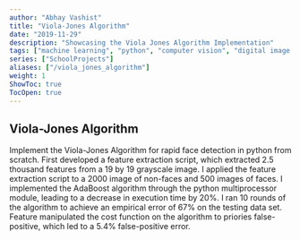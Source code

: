 ```yaml
---
author: "Abhay Vashist"
title: "Viola-Jones Algorithm"
date: "2019-11-29"
description: "Showcasing the Viola Jones Algorithm Implementation"
tags: ["machine learning", "python", "computer vision", "digital image processing"]
series: ["SchoolProjects"]
aliases: ["/viola_jones_algorithm"]
weight: 1
ShowToc: true
TocOpen: true
---
```


## Viola-Jones Algorithm

Implement the Viola-Jones Algorithm for rapid face detection in python from scratch. 
First developed a feature extraction script, which extracted 2.5 thousand features from a 19 by 19 grayscale image. 
I applied the feature extraction script to a 2000 image of non-faces and 500 images of faces. 
I implemented the AdaBoost algorithm through the python multiprocessor module, leading to a decrease in execution time by 20%. 
I ran 10 rounds of the algorithm to achieve an empirical error of 67% on the testing data set. Feature manipulated the cost function on the algorithm to priories false-positive, which led to a 5.4% false-positive error.